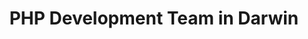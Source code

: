---
title: PHP Development Team in Darwin
permalink: /landings/php-developer-darwin
technology: PHP
location: Darwin
---
